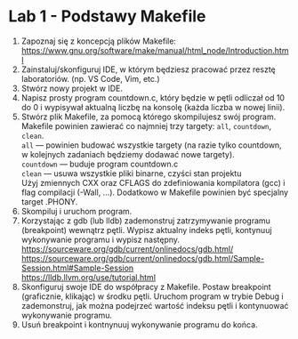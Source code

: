 # Lab 1 - Podstawy Makefile

1. Zapoznaj się z koncepcją plików Makefile: https://www.gnu.org/software/make/manual/html_node/Introduction.html
2. Zainstaluj/skonfiguruj IDE, w którym będziesz pracować przez resztę laboratoriów. (np. VS Code, Vim, etc.)
3. Stwórz nowy projekt w IDE.
4. Napisz prosty program countdown.c, który będzie w pętli odliczał od 10 do 0 i wypisywał aktualną liczbę na konsolę (każda liczba w nowej linii).
5.  Stwórz plik Makefile, za pomocą którego skompilujesz swój program.
Makefile powinien zawierać co najmniej trzy targety: `all`, `countdown`, `clean`. <br>
`all` — powinien budować wszystkie targety (na razie tylko countdown, w kolejnych zadaniach będziemy dodawać nowe targety). <br>
`countdown` — buduje program countdown.c <br>
`clean` — usuwa wszystkie pliki binarne, czyści stan projektu <br>
Użyj zmiennych CXX oraz CFLAGS do zdefiniowania kompilatora (gcc) i flag compilacji (-Wall, ...). 
Dodatkowo w Makefile powinien być specjalny target .PHONY. 
6. Skompiluj i uruchom program. 
7. Korzystając z gdb (lub lldb) zademonstruj zatrzymywanie programu (breakpoint) wewnątrz pętli. Wypisz aktualny indeks pętli, kontynuuj wykonywanie programu i wypisz następny. <br>
https://sourceware.org/gdb/current/onlinedocs/gdb.html/ <br>
https://sourceware.org/gdb/current/onlinedocs/gdb.html/Sample-Session.html#Sample-Session <br>
https://lldb.llvm.org/use/tutorial.html <br>
8. Skonfiguruj swoje IDE do współpracy z Makefile. Postaw breakpoint (graficznie, klikając) w środku pętli. Uruchom program w trybie Debug i zademonstruj, jak można podejrzeć wartość indeksu pętli i kontynuować wykonywanie programu.
9. Usuń breakpoint i kontnynuuj wykonywanie programu do końca.